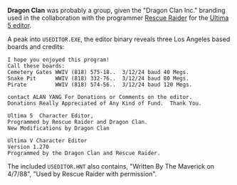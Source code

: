 **Dragon Clan** was probably a group, given the "Dragon Clan Inc." branding used in the collaboration with the programmer [Rescue Raider](/p/rescue-raider) for the [Ultima 5 editor](/f/a822ae0).

A peak into `U5EDITOR.EXE`, the editor binary reveals three Los Angeles based boards and credits:

```
I hope you enjoyed this program!
Call these boards:
Cemetery Gates WWIV (818) 575-18..  3/12/24 baud 40 Megs.
Snake Pit      WWIV (818) 332-76..  3/12/24 baud 80 Megs.
Pirate         WWIV (818) 574-56..  3/12/24 baud 120 Megs.

contact ALAN YANG For Donations or Comments on the editor.
Donations Really Appreciated of Any Kind of Fund.  Thank You.
```

```
Ultima 5  Character Editor,
Programmed by Rescue Raider and Dragon Clan. 
New Modifications by Dragon Clan
```

```
Ultima V Character Editor
Version 1.270
Programmed by the Dragon Clan and Rescue Raider.
```

The included `U5EDITOR.HNT` also contains, "Written By The Maverick on 4/7/88", "Used by Rescue Raider with permission".